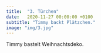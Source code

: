 ```yaml
---
title:  "3. Türchen"
date:   2020-11-27 00:00:00 +0100
subtitle: "Timmy backt Plätzchen."
image: "img/3.jpg"
---
```


Timmy bastelt Weihnachtsdeko.
